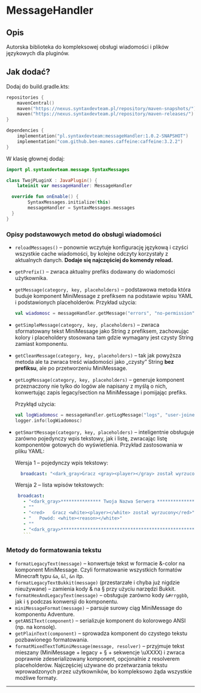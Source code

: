 # MessageHandler
## Opis
Autorska biblioteka do kompleksowej obsługi wiadomości i plików językowych dla pluginów.
## Jak dodać?
Dodaj do build.gradle.kts:
```kotlin
repositories {
    mavenCentral()
    maven("https://nexus.syntaxdevteam.pl/repository/maven-snapshots/") //SyntaxDevTeam
    maven("https://nexus.syntaxdevteam.pl/repository/maven-releases/") //SyntaxDevTeam
}

dependencies {
    implementation("pl.syntaxdevteam:messageHandler:1.0.2-SNAPSHOT")
    implementation("com.github.ben-manes.caffeine:caffeine:3.2.2")
}
```
W klasię głownej dodaj:
```kotlin
import pl.syntaxdevteam.message.SyntaxMessages

class TwojPLuginX : JavaPlugin() {
    lateinit var messageHandler: MessageHandler

  override fun onEnable() {
        SyntaxMessages.initialize(this)
        messageHandler = SyntaxMessages.messages
  }
}
```
### Opisy podstawowych metod do obsługi wiadomości

 * `reloadMessages()` – ponownie wczytuje konfigurację językową i czyści wszystkie cache wiadomości, by kolejne odczyty korzystały z aktualnych danych. **Dodaje się najczęściej do komendy reload.**
 * `getPrefix()` – zwraca aktualny prefiks dodawany do wiadomości użytkownika.
 * `getMessage(category, key, placeholders)` – podstawowa metoda która buduje komponent MiniMessage z prefiksem na podstawie wpisu YAML i podstawionych placeholderów.
    Przykład użycia:
   
    ```kotlin
    val wiadomosc = messageHandler.getMessage("errors", "no-permission", map.of("player", playerName))
    ```
 * `getSimpleMessage(category, key, placeholders)` – zwraca sformatowany tekst MiniMessage jako String z prefiksem, zachowując kolory i placeholdery stosowana tam gdzie wymagany jest czysty String zamiast komponentu.
 * `getCleanMessage(category, key, placeholders)` – tak jak powyższa metoda ale ta zwraca treść wiadomości jako „czysty” String **bez prefiksu**, ale po przetworzeniu MiniMessage.
 * `getLogMessage(category, key, placeholders)` – generuje komponent przeznaczony nie tylko do logów ale napisany z myślą o nich, konwertując zapis legacy/section na MiniMessage i pomijając prefiks.
   
    Przykłąd użycia:
    ```kotlin
    val logWiadomosc = messageHandler.getLogMessage("logs", "user-joined", map.of("user", userName))
    logger.info(logWiadomosc)
    ```
 * `getSmartMessage(category, key, placeholders)` – inteligentnie obsługuje zarówno pojedynczy wpis tekstowy, jak i listę, zwracając listę komponentów gotowych do wyświetlenia.
    Przykład zastosowania w pliku YAML:
   
      Wersja 1 – pojedynczy wpis tekstowy:
      ```YAML
        broadcast: "<dark_gray>Gracz <gray><player></gray> został wyrzucony z powodu <gray><reason></gray></dark_gray>"
     ```
      Wersja 2 – lista wpisów tekstowych:
     ```YAML
      broadcast:
        - "<dark_gray>*************** Twoja Nazwa Serwera *************** </dark_gray>"
        - ""
        - "<red>   Gracz <white><player></white> został wyrzucony</red>"
        - "   Powód: <white><reason></white>"
        - ""
        - "<dark_gray>*************************************************** </dark_gray>"
        ```
### Metody do formatowania tekstu
 * `formatLegacyText(message)` – konwertuje tekst w formacie &-color na komponent MiniMessage. Czyli formatowanie wszystkich formatów Minecraft typu `&a`, `&l`, `&n` itp.
 * `formatLegacyTextBukkit(message)` (przestarzałe i chyba już nigdzie nieużywane) – zamienia kody & na § przy użyciu narzędzi Bukkit.
 * `formatHexAndLegacyText(message)` – obsługuje zarówno kody `&#rrggbb`, jak i `§` podczas konwersji do komponentu.
 * `miniMessageFormat(message)` – parsuje surowy ciąg MiniMessage do komponentu Adventure.
 * `getANSIText(component)` – serializuje komponent do kolorowego ANSI (np. na konsolę).
 * `getPlainText(component)` – sprowadza komponent do czystego tekstu pozbawionego  formatowania.
 * `formatMixedTextToMiniMessage(message, resolver)` – przyjmuje tekst mieszany (MiniMessage + legacy + § + sekwencje \uXXXX) i zwraca poprawnie zdeserializowany komponent, opcjonalnie z resolverem placeholderów. Najczęściej używane do przetwarzania tekstu wprowadzonych przez użytkowników, bo kompleksowo żąda wszystkie możliwe formaty.
---

